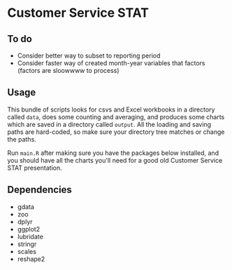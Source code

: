 # Customer Service STAT

## To do

 * Consider better way to subset to reporting period
 * Consider faster way of created month-year variables that factors (factors are sloowwww to process)

## Usage

This bundle of scripts looks for csvs and Excel workbooks in a directory called `data`, does some counting and averaging, and produces some charts which are saved in a directory called `output`. All the loading and saving paths are hard-coded, so make sure your directory tree matches or change the paths.

Run `main.R` after making sure you have the packages below installed, and you should have all the charts you'll need for a good old Customer Service STAT presentation.

## Dependencies

 * gdata
 * zoo
 * dplyr
 * ggplot2
 * lubridate
 * stringr
 * scales
 * reshape2
